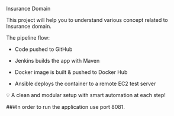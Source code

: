 Insurance Domain

This project will help you to understand various concept related to Insurance domain.

The pipeline flow:

- Code pushed to GitHub

- Jenkins builds the app with Maven

- Docker image is built & pushed to Docker Hub

- Ansible deploys the container to a remote EC2 test server

💡 A clean and modular setup with smart automation at each step!

###In order to run the application use port 8081.
